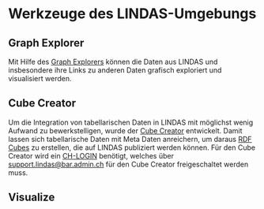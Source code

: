 # Werkzeuge des LINDAS-Umgebungs


## Graph Explorer

Mit Hilfe des [Graph Explorers](https://lindas.admin.ch/graph-explorer/) können die Daten aus LINDAS und insbesondere ihre Links zu anderen Daten grafisch exploriert und visualisiert werden.

## Cube Creator

Um die Integration von tabellarischen Daten in LINDAS mit möglichst wenig Aufwand zu bewerkstelligen, wurde der [Cube Creator](https://cube-creator.lindas.admin.ch/) entwickelt. Damit lassen sich tabellarische Daten mit Meta Daten anreichern, um daraus [RDF Cubes](https://cube.link) zu erstellen, die auf LINDAS publiziert werden können. Für den Cube Creator wird ein [CH-LOGIN](https://www.eiam.admin.ch) benötigt, welches über [support.lindas@bar.admin.ch](mailto:support.lindas@bar.admin.ch) für den Cube Creator freigeschaltet werden muss.

## Visualize

